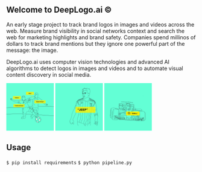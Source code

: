 ## Welcome to DeepLogo.ai ©

An early stage project to track brand logos in images and videos across the web. Measure brand visibility in social networks context and search the web for marketing highlights and brand safety. Companies spend millinos of dollars to track brand mentions but they ignore one powerful part of the message: the image. 

DeepLogo.ai uses computer vision technologies and advanced AI algorithms to detect logos in images and videos and to automate visual content discovery in social media.
 
<p float="left">
  <img src="static/a9231fbb-0272-40c9-8178-66e883d83813.jpeg" width="25%" />
  <img src="static/b61426dc-dc89-4ab7-9496-7264f490c088.jpeg" width="25%" /> 
  <img src="static/375f3a12-b4cb-4656-a360-1e4ce982a9ba.jpeg" width="25%" />
</p>

## Usage

`$ pip install requirements`
`$ python pipeline.py`